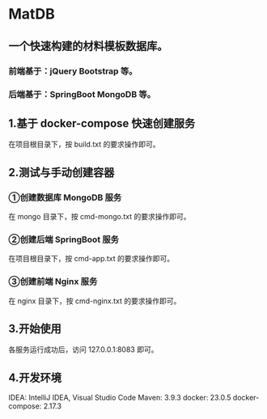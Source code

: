 # MatDB

## 一个快速构建的材料模板数据库。

### 前端基于：jQuery Bootstrap 等。
### 后端基于：SpringBoot MongoDB 等。

## 1.基于 docker-compose 快速创建服务
在项目根目录下，按 build.txt 的要求操作即可。

## 2.测试与手动创建容器

### ①创建数据库 MongoDB 服务
在 mongo 目录下，按 cmd-mongo.txt 的要求操作即可。

### ②创建后端 SpringBoot 服务
在项目根目录下，按 cmd-app.txt 的要求操作即可。

### ③创建前端 Nginx 服务
在 nginx 目录下，按 cmd-nginx.txt 的要求操作即可。

## 3.开始使用
各服务运行成功后，访问 127.0.0.1:8083 即可。

## 4.开发环境
IDEA: IntelliJ IDEA, Visual Studio Code
Maven: 3.9.3
docker: 23.0.5
docker-compose: 2.17.3


